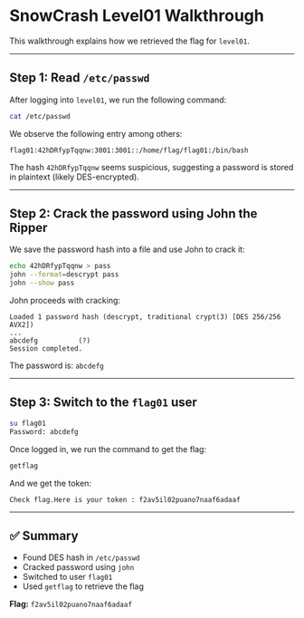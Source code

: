 # SnowCrash Level01 Walkthrough

This walkthrough explains how we retrieved the flag for `level01`.

---

## Step 1: Read `/etc/passwd`

After logging into `level01`, we run the following command:

```bash
cat /etc/passwd
```

We observe the following entry among others:

```
flag01:42hDRfypTqqnw:3001:3001::/home/flag/flag01:/bin/bash
```

The hash `42hDRfypTqqnw` seems suspicious, suggesting a password is stored in plaintext (likely DES-encrypted).

---

## Step 2: Crack the password using John the Ripper

We save the password hash into a file and use John to crack it:

```bash
echo 42hDRfypTqqnw > pass
john --format=descrypt pass
john --show pass
```

John proceeds with cracking:

```
Loaded 1 password hash (descrypt, traditional crypt(3) [DES 256/256 AVX2])
...
abcdefg          (?)     
Session completed.
```

The password is: `abcdefg`

---

## Step 3: Switch to the `flag01` user

```bash
su flag01
Password: abcdefg
```

Once logged in, we run the command to get the flag:

```bash
getflag
```

And we get the token:

```
Check flag.Here is your token : f2av5il02puano7naaf6adaaf
```

---

## ✅ Summary

- Found DES hash in `/etc/passwd`
- Cracked password using `john`
- Switched to user `flag01`
- Used `getflag` to retrieve the flag

**Flag:** `f2av5il02puano7naaf6adaaf`